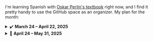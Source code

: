 I'm learning Spanish with [Oskar Perlin's textbook][1] right now, and I find it pretty handy to use the GitHub space as an organizer. My plan for the month:

<details><summary>✔️ <b>March 24 &ndash; April 22, 2025</b></summary>
  
- [x] **2025-03-24** Lesson 28: text and words
- [x] **2025-03-25** Lesson 28: grammar
- [x] **2025-03-26** Lesson 28: exercises
- [x] **2025-03-27** Lesson 29: text and words
- [x] **2025-03-28** Lesson 29: grammar
- [x] **2025-03-29** Lesson 29: exercises
- [x] **2025-03-30** Lesson 30: read the story, learn new words
- [x] **2025-03-31** Lesson 30: grammar and exercises
- [x] **2025-04-01** Lesson 31: read the story, learn new words
- [x] **2025-04-02** Lesson 31: grammar and exercises
- [x] **2025-04-03** Lesson 32: read the story, learn new words
- [x] **2025-04-04** Lesson 32: grammar and exercises
- [x] **2025-04-05** Lesson 33: read the story, learn new words
- [x] **2025-04-06** Lesson 33: grammar and exercises
- [x] **2025-04-07** Lesson 34: read the story, learn new words
- [x] **2025-04-08** Lesson 34: grammar and exercises
- [x] **2025-04-09** Lesson 35: read the story, learn new words
- [x] **2025-04-10** Lesson 35: grammar and exercises
- [x] **2025-04-11** Lesson 36: read the story, learn new words
- [x] **2025-04-12** Lesson 36: grammar and exercises
- [x] **2025-04-13** Lesson 37: read the story, learn new words
- [x] **2025-04-14** Lesson 37: grammar and exercises
- [x] **2025-04-15** Lesson 38: read the story, learn new words
- [x] **2025-04-16** Lesson 38: grammar and exercises
- [x] **2025-04-17** Lesson 39: read the story, learn new words
- [x] **2025-04-18** Lesson 39: grammar and exercises
- [x] **2025-04-19** Lesson 40: read the story, learn new words
- [x] **2025-04-20** Lesson 40: grammar and exercises
- [x] **2025-04-21** Lesson 41: read the story, learn new words
- [x] **2025-04-22** Lesson 41: grammar and exercises

</details>

<details><summary>🚀 <b>April 24 &ndash; May 31, 2025</b></summary>
  
- [x] **2025-04-24** Lesson 42: read the story, learn new words
- [x] **2025-04-25** Lesson 42: grammar and exercises
- [x] **2025-04-26** Lesson 43: read the story, learn new words
- [x] **2025-04-27** Lesson 43: grammar and exercises
- [x] **2025-04-28** Lesson 44: read the story, learn new words
- [x] **2025-04-29** Lesson 44: grammar and exercises
- [ ] **2025-04-30** Lesson 45: read the story, learn new words
- [ ] **2025-05-01** Lesson 45: grammar and exercises
- [ ] **2025-05-02** Lesson 46: read the story, learn new words
- [ ] **2025-05-03** Lesson 46: grammar and exercises
- [ ] **2025-05-04** Lesson 47: read the story, learn new words
- [ ] **2025-05-05** Lesson 47: grammar and exercises
- [ ] **2025-05-06** Lesson 48: read the story, learn new words
- [ ] **2025-05-07** Lesson 48: grammar and exercises
- [ ] **2025-05-08** Lesson 49: read the story, learn new words
- [ ] **2025-05-09** Lesson 49: grammar and exercises
- [ ] **2025-05-10** Lesson 50: read the story, learn new words
- [ ] **2025-05-11** Lesson 50: grammar and exercises
- [ ] **2025-05-12** Lesson 51: read the story, learn new words
- [ ] **2025-05-13** Lesson 51: grammar and exercises
- [ ] **2025-05-14** Lesson 52: read the story, learn new words
- [ ] **2025-05-15** Lesson 52: grammar and exercises
- [ ] **2025-05-16** Lesson 53: read the story, learn new words
- [ ] **2025-05-17** Lesson 53: grammar and exercises
- [ ] **2025-05-18** Lesson 54: read the story, learn new words
- [ ] **2025-05-19** Lesson 54: grammar and exercises
- [ ] **2025-05-20** Lesson 55: read the story, learn new words
- [ ] **2025-05-21** Lesson 55: grammar and exercises
- [ ] **2025-05-22** Lesson 56: read the story, learn new words
- [ ] **2025-05-23** Lesson 56: grammar and exercises
- [ ] **2025-05-24** Lesson 57: read the story, learn new words
- [ ] **2025-05-25** Lesson 57: grammar and exercises
- [ ] **2025-05-26** Lesson 58: read the story, learn new words
- [ ] **2025-05-27** Lesson 58: grammar and exercises
- [ ] **2025-05-28** Lesson 59: read the story, learn new words
- [ ] **2025-05-29** Lesson 59: grammar and exercises
- [ ] **2025-05-30** Lesson 60: read the story, learn new words
- [ ] **2025-05-31** Lesson 60: grammar and exercises

</details>


  [1]: https://github.com/vitalizzare/oskar_perlin_spanish.git
